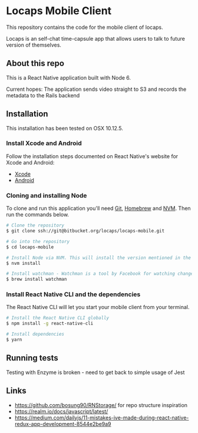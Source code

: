 # Locaps Mobile Client

This repository contains the code for the mobile client of locaps.

Locaps is an self-chat time-capsule app that allows users to talk to future version of themselves.

## About this repo

This is a React Native application built with Node 6. 

Current hopes:
The application sends video straight to S3 and records the metadata to the Rails backend

## Installation

This installation has been tested on OSX 10.12.5.

### Install Xcode and Android 

Follow the installation steps documented on React Native's website for Xcode and Android:
  * [Xcode](https://facebook.github.io/react-native/docs/getting-started.html#xcode)
  * [Android](https://facebook.github.io/react-native/docs/getting-started.html#android-development-environment)

### Cloning and installing Node
To clone and run this application you'll need [Git](https://git-scm.com/), [Homebrew](https://brew.sh/) and [NVM](https://github.com/creationix/nvm). Then run the commands below.

```bash
# Clone the repository
$ git clone ssh://git@bitbucket.org/locaps/locaps-mobile.git

# Go into the repository
$ cd locaps-mobile

# Install Node via NVM. This will install the version mentioned in the .nvmrc file.
$ nvm install

# Install watchman - Watchman is a tool by Facebook for watching changes in the filesystem. It is highly recommended you install it for better performance.
$ brew install watchman
```

### Install React Native CLI and the dependencies

The React Native CLI will let you start your mobile client from your terminal.

```bash
# Install the React Native CLI globally
$ npm install -g react-native-cli

# Install dependencies
$ yarn
```

## Running tests

Testing with Enzyme is broken - need to get back to simple usage of Jest

## Links

- https://github.com/bosung90/RNStorage/ for repo structure inspiration
- https://realm.io/docs/javascript/latest/
- https://medium.com/dailyjs/11-mistakes-ive-made-during-react-native-redux-app-development-8544e2be9a9


